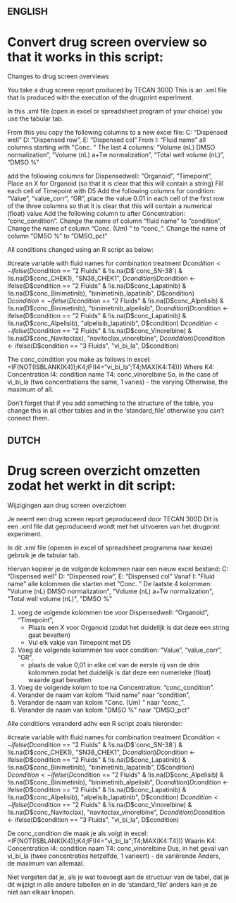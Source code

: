 ## ENGLISH
# Convert drug screen overview so that it works in this script:
Changes to drug screen overviews

You take a drug screen report produced by TECAN 300D This is an .xml file that is produced with the execution of the drugprint experiment.

In this .xml file (open in excel or spreadsheet program of your choice) you use the tabular tab.

From this you copy the following columns to a new excel file: C: “Dispensed well” D: “Dispensed row”, E: “Dispensed col” From I: “Fluid name” all columns starting with "Conc. " The last 4 columns: “Volume (nL) DMSO normalization”, “Volume (nL) a+Tw normalization”, “Total well volume (nL)”, “DMSO \%”

add the following columns for Dispensedwell: “Organoid”, “Timepoint”,
Place an X for Organoid (so that it is clear that this will contain a string)
Fill each cell of Timepoint with D5
Add the following columns for condition: “Value”, “value_corr”, “GR”,
place the value 0.01 in each cell of the first row of the three columns so that it is clear that this will contain a numerical (float) value
Add the following column to after Concentration: “conc_condition”.
Change the name of column “fluid name” to “condition”,
Change the name of column “Conc. (Um) <drug>” to “conc_<drug>”.
Change the name of column “DMSO \%” to “DMSO_pct”

All conditions changed using an R script as below:

#create variable with fluid names for combination treatment
D$condition <- ifelse(D$condition == "2 Fluids" & !is.na(D$`conc_SN-38`) & !is.na(D$conc_CHEK1), "SN38_CHEK1", D$condition)
D$condition <- ifelse(D$condition == "2 Fluids" & !is.na(D$conc_Lapatinib) & !is.na(D$conc_Binimetinib), "binimetinib_lapatinib", D$condition) 
D$condition <- ifelse(D$condition == "2 Fluids" & !is.na(D$conc_Alpelisib) & !is.na(D$conc_Binimetinib), "binimetinib_alpelisib", D$condition) 
D$condition <- ifelse(D$condition == "2 Fluids" & !is.na(D$conc_Lapatinib) & !is.na(D$conc_Alpelisib), "alpelisib_lapatinib", D$condition) 
D$condition <- ifelse(D$condition == "2 Fluids" & !is.na(D$conc_Vinorelbine) & !is.na(D$conc_Navitoclax), "navitoclax_vinorelbine", D$condition)
D$condition <- ifelse(D$condition == "3 Fluids", "vi_bi_la", D$condition) 

The conc_condition you make as follows in excel: =IF(NOT(ISBLANK(K4));K4;IF(I4=“vi_bi_la”;T4;MAX(K4:T4))) Where K4: Concentration I4: condition name T4: conc_vinorelbine So, in the case of vi_bi_la (two concentrations the same, 1 varies) - the varying Otherwise, the maximum of all.

Don’t forget that if you add something to the structure of the table, you change this in all other tables and in the ‘standard_file’ otherwise you can’t connect them.

## DUTCH
# Drug screen overzicht omzetten zodat het werkt in dit script:
Wijzigingen aan drug screen overzichten

Je neemt een drug screen report geproduceerd door TECAN 300D
Dit is een .xml file dat geproduceerd wordt met het uitvoeren van het drugprint experiment.

In dit .xml file (openen in excel of spreadsheet programma naar keuze) gebruik je de tabular tab. 

Hiervan kopieer je de volgende kolommen naar een nieuw excel bestand: 
C: “Dispensed well”
D: “Dispensed row”,
E: “Dispensed col”
Vanaf I: "Fluid name" alle kolommen die starten met "Conc. "
De laatste 4 kolommen: "Volume (nL) DMSO normalization", 	"Volume (nL) a+Tw normalization",  "Total well volume (nL)", "DMSO \%" 

1. voeg de volgende kolommen toe voor Dispensedwell: “Organoid”, “Timepoint”, 
	- Plaats een X voor Organoid (zodat het duidelijk is dat deze een string gaat bevatten) 
	- Vul elk vakje van Timepoint met D5
2. Voeg de volgende kolommen toe voor condition: “Value”, “value_corr”, “GR”, 
	- plaats de value 0,01 in elke cel van de eerste rij van de drie kolommen zodat het duidelijk is dat deze een numerieke (float) waarde gaat bevatten
3. Voeg de volgende kolom to toe na Concentration: “conc_condition”. 
4. Verander de naam van kolom “fluid name” naar “condition”, 
5. Verander de naam van kolom “Conc. (Um) <drug>”  naar “conc_<drug>”.
6. Verander de naam van kolom "DMSO \%" naar "DMSO_pct"

Alle conditions veranderd adhv een R script zoals hieronder: 

#create variable with fluid names for combination treatment
D$condition <- ifelse(D$condition == "2 Fluids" & !is.na(D$`conc_SN-38`) & !is.na(D$conc_CHEK1), "SN38_CHEK1", D$condition)
D$condition <- ifelse(D$condition == "2 Fluids" & !is.na(D$conc_Lapatinib) & !is.na(D$conc_Binimetinib), "binimetinib_lapatinib", D$condition) 
D$condition <- ifelse(D$condition == "2 Fluids" & !is.na(D$conc_Alpelisib) & !is.na(D$conc_Binimetinib), "binimetinib_alpelisib", D$condition) 
D$condition <- ifelse(D$condition == "2 Fluids" & !is.na(D$conc_Lapatinib) & !is.na(D$conc_Alpelisib), "alpelisib_lapatinib", D$condition) 
D$condition <- ifelse(D$condition == "2 Fluids" & !is.na(D$conc_Vinorelbine) & !is.na(D$conc_Navitoclax), "navitoclax_vinorelbine", D$condition)
D$condition <- ifelse(D$condition == "3 Fluids", "vi_bi_la", D$condition) 

De conc_condition die maak je als volgt in excel: 
=IF(NOT(ISBLANK(K4));K4;IF(I4="vi_bi_la";T4;MAX(K4:T4)))
Waarin K4: Concentration
I4: condition naam
T4: conc_vinorelbine
Dus, in het geval van vi_bi_la (twee concentraties hetzelfde, 1 varieert) - de variërende
Anders, de maximum van allemaal. 

Niet vergeten dat je, als je wat toevoegt aan de structuur van de tabel, dat je dit wijzigt in alle andere tabellen en in de ‘standard_file’ anders kan je ze niet aan elkaar knopen. 
